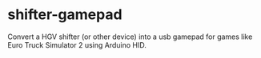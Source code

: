 # shifter-gamepad
 Convert a HGV shifter (or other device) into a usb gamepad for games like Euro Truck Simulator 2 using Arduino HID.
